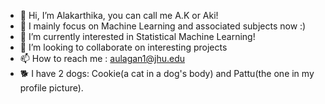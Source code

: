 - 👋 Hi, I’m Alakarthika, you can call me A.K or Aki!
- 👀 I mainly focus on Machine Learning and associated subjects now :)
- 🌱 I’m currently interested in Statistical Machine Learning!
- 💞️ I’m looking to collaborate on interesting projects
- 📫 How to reach me : aulagan1@jhu.edu
- 🐕 I have 2 dogs: Cookie(a cat in a dog's body) and Pattu(the one in my profile picture). 

<!---
aki-au/aki-au is a ✨ special ✨ repository because its `README.md` (this file) appears on your GitHub profile.
You can click the Preview link to take a look at your changes.
--->
